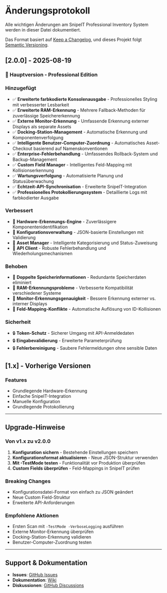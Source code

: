 # Änderungsprotokoll

Alle wichtigen Änderungen am SnipeIT Professional Inventory System werden in dieser Datei dokumentiert.

Das Format basiert auf [Keep a Changelog](https://keepachangelog.com/en/1.0.0/),
und dieses Projekt folgt [Semantic Versioning](https://semver.org/spec/v2.0.0.html).

## [2.0.0] - 2025-08-19

### 🎉 Hauptversion - Professional Edition

### Hinzugefügt
- ✅ **Erweiterte farbkodierte Konsolenausgabe** - Professionelles Styling mit verbesserter Lesbarkeit
- ✅ **Erweiterte RAM-Erkennung** - Mehrere Fallback-Methoden für zuverlässige Speichererkennung
- ✅ **Externe Monitor-Erkennung** - Umfassende Erkennung externer Displays als separate Assets
- ✅ **Docking-Station-Management** - Automatische Erkennung und Komponentenverfolgung
- ✅ **Intelligente Benutzer-Computer-Zuordnung** - Automatisches Asset-Checkout basierend auf Namenskonventionen
- ✅ **Enterprise-Fehlerbehandlung** - Umfassendes Rollback-System und Backup-Management
- ✅ **Custom Field Manager** - Intelligentes Feld-Mapping mit Kollisionserkennung
- ✅ **Wartungsverfolgung** - Automatisierte Planung und Statusüberwachung
- ✅ **Echtzeit-API-Synchronisation** - Erweiterte SnipeIT-Integration
- ✅ **Professionelles Protokollierungssystem** - Detaillierte Logs mit farbkodierter Ausgabe

### Verbessert
- 🔧 **Hardware-Erkennungs-Engine** - Zuverlässigere Komponentenidentifikation
- 🔧 **Konfigurationsverwaltung** - JSON-basierte Einstellungen mit Validierung
- 🔧 **Asset Manager** - Intelligente Kategorisierung und Status-Zuweisung
- 🔧 **API Client** - Robuste Fehlerbehandlung und Wiederholungsmechanismen

### Behoben
- 🐛 **Doppelte Speicherinformationen** - Redundante Speicherdaten eliminiert
- 🐛 **RAM-Erkennungsprobleme** - Verbesserte Kompatibilität verschiedener Systeme
- 🐛 **Monitor-Erkennungsgenauigkeit** - Bessere Erkennung externer vs. interner Displays
- 🐛 **Feld-Mapping-Konflikte** - Automatische Auflösung von ID-Kollisionen

### Sicherheit
- 🔒 **Token-Schutz** - Sicherer Umgang mit API-Anmeldedaten
- 🔒 **Eingabevalidierung** - Erweiterte Parameterprüfung
- 🔒 **Fehlerbereinigung** - Saubere Fehlermeldungen ohne sensible Daten

## [1.x] - Vorherige Versionen

### Features
- Grundlegende Hardware-Erkennung
- Einfache SnipeIT-Integration
- Manuelle Konfiguration
- Grundlegende Protokollierung

---

## Upgrade-Hinweise

### Von v1.x zu v2.0.0
1. **Konfiguration sichern** - Bestehende Einstellungen speichern
2. **Konfigurationsformat aktualisieren** - Neue JSON-Struktur verwenden
3. **Mit -TestMode testen** - Funktionalität vor Produktion überprüfen
4. **Custom Fields überprüfen** - Feld-Mappings in SnipeIT prüfen

### Breaking Changes
- Konfigurationsdatei-Format von einfach zu JSON geändert
- Neue Custom Field-Struktur
- Erweiterte API-Anforderungen

### Empfohlene Aktionen
- Ersten Scan mit `-TestMode -VerboseLogging` ausführen
- Externe Monitor-Erkennung überprüfen
- Docking-Station-Erkennung validieren
- Benutzer-Computer-Zuordnung testen

---

## Support & Dokumentation

- **Issues**: [GitHub Issues](https://github.com/Enrique3482/SnipeIT-Professional-Inventory/issues)
- **Dokumentation**: [Wiki](https://github.com/Enrique3482/SnipeIT-Professional-Inventory/wiki)
- **Diskussionen**: [GitHub Discussions](https://github.com/Enrique3482/SnipeIT-Professional-Inventory/discussions)